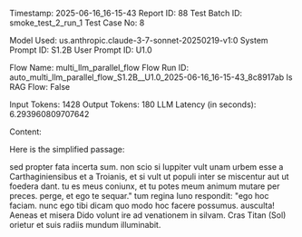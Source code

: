 Timestamp: 2025-06-16_16-15-43
Report ID: 88
Test Batch ID: smoke_test_2_run_1
Test Case No: 8

Model Used: us.anthropic.claude-3-7-sonnet-20250219-v1:0
System Prompt ID: S1.2B
User Prompt ID: U1.0

Flow Name: multi_llm_parallel_flow
Flow Run ID: auto_multi_llm_parallel_flow_S1.2B__U1.0_2025-06-16_16-15-43_8c8917ab
Is RAG Flow: False

Input Tokens: 1428
Output Tokens: 180
LLM Latency (in seconds): 6.293960809707642

Content:

Here is the simplified passage:

sed propter fata incerta sum. non scio si Iuppiter vult unam urbem esse a Carthaginiensibus et a Troianis, et si vult ut populi inter se miscentur aut ut foedera dant. tu es meus coniunx, et tu potes meum animum mutare per preces. perge, et ego te sequar." tum regina Iuno respondit: "ego hoc faciam. nunc ego tibi dicam quo modo hoc facere possumus. ausculta! Aeneas et misera Dido volunt ire ad venationem in silvam. Cras Titan (Sol) orietur et suis radiis mundum illuminabit.
